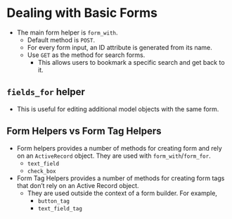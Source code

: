 # Dealing with Basic Forms

- The main form helper is `form_with`.
  - Default method is `POST`.
  - For every form input, an ID attribute is generated from its name.
  - Use `GET` as the method for search forms.
    - This allows users to bookmark a specific search and get back to it.

## `fields_for` helper

- This is useful for editing additional model objects with the same form.

## Form Helpers vs Form Tag Helpers

- Form helpers provides a number of methods for creating form and rely on an `ActiveRecord` object. They are used with `form_with`/`form_for`.
  - `text_field`
  - `check_box`
- Form Tag Helpers provides a number of methods for creating form tags that don’t rely on an Active Record object.
  - They are used outside the context of a form builder. For example,
    - `button_tag`
    - `text_field_tag`
